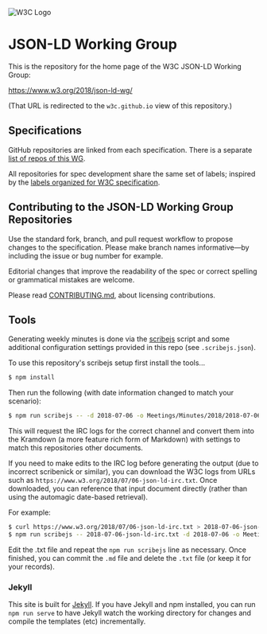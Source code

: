 
![W3C Logo](https://www.w3.org/Icons/w3c_home)

# JSON-LD Working Group

This is the repository for the home page of the W3C JSON-LD Working Group:

https://www.w3.org/2018/json-ld-wg/

(That URL is redirected to the `w3c.github.io` view of this repository.)

## Specifications

GitHub repositories are linked from each specification. There is a separate [list of repos of this WG](https://github.com/search?q=topic%3Ajson-ld-wg+org%3Aw3c&type=Repositories).

All repositories for spec development share the same set of labels; inspired by the [labels organized for W3C specification](https://w3c.github.io/issue-metadata.html).

## Contributing to the JSON-LD Working Group Repositories

Use the standard fork, branch, and pull request workflow to propose changes to the specification. Please make branch names informative—by including the issue or bug number for example.

Editorial changes that improve the readability of the spec or correct spelling or grammatical mistakes are welcome.

Please read [CONTRIBUTING.md](CONTRIBUTING.md), about licensing contributions.

## Tools

Generating weekly minutes is done via the
[scribejs](https://github.com/w3c/scribejs) script and some additional
configuration settings provided in this repo (see `.scribejs.json`).

To use this repository's scribejs setup first install the tools...

```bash
$ npm install
```

Then run the following (with date
information changed to match your scenario):

```bash
$ npm run scribejs -- -d 2018-07-06 -o Meetings/Minutes/2018/2018-07-06-json-ld.md
```

This will request the IRC logs for the correct channel and convert them into
the Kramdown (a more feature rich form of Markdown) with settings to match this
repositories other documents.

If you need to make edits to the IRC log before generating the output (due to
incorrect scribenick or similar), you can download the W3C logs from URLs such
as `https://www.w3.org/2018/07/06-json-ld-irc.txt`. Once downloaded, you can
reference that input document directly (rather than using the automagic
date-based retrieval).

For example:

```bash
$ curl https://www.w3.org/2018/07/06-json-ld-irc.txt > 2018-07-06-json-ld-irc.txt
$ npm run scribejs -- 2018-07-06-json-ld-irc.txt -d 2018-07-06 -o Meetings/Minutes/2018/2018-07-06-pwg.md
```
Edit the .txt file and repeat the `npm run scribejs` line as necessary. Once
finished, you can commit the `.md` file and delete the `.txt` file (or keep it
for your records).

### Jekyll

This site is built for [Jekyll](https://jekyllrb.com/). If you have Jekyll
and npm installed, you can run `npm run serve` to have Jekyll watch the
working directory for changes and compile the templates (etc) incrementally.
